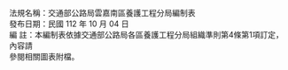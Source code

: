法規名稱：交通部公路局雲嘉南區養護工程分局編制表  
發布日期：民國 112 年 10 月 04 日  
編 註：本編制表依據交通部公路局各區養護工程分局組織準則第4條第1項訂定，內容請  
參閱相關圖表附檔。  


